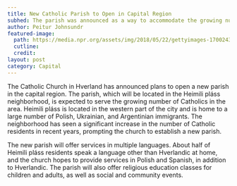 ```yaml
---
title: New Catholic Parish to Open in Capital Region
subhed: The parish was announced as a way to accommodate the growing number of Catholics in the capital region.
author: Peitur Johnsundr
featured-image: 
  path: https://media.npr.org/assets/img/2018/05/22/gettyimages-170024385_wide-9a03177283a9f0c9e7de734243a4b20741acd337-s1100-c50.jpg
  cutline: 
  credit: 
layout: post
category: Capital
---
```


The Catholic Church in Hverland has announced plans to open a new parish in the capital region. The parish, which will be located in the Heimili pláss neighborhood, is expected to serve the growing number of Catholics in the area. Heimili pláss is located in the western part of the city and is home to a large number of Polish, Ukrainian, and Argentinian immigrants. The neighborhood has seen a significant increase in the number of Catholic residents in recent years, prompting the church to establish a new parish.

The new parish will offer services in multiple languages. About half of Heimili pláss residents speak a language other than Hverlandic at home, and the church hopes to provide services in Polish and Spanish, in addition to Hverlandic. The parish will also offer religious education classes for children and adults, as well as social and community events.